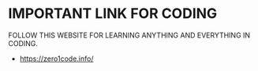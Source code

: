 # IMPORTANT LINK FOR CODING

FOLLOW THIS WEBSITE FOR LEARNING ANYTHING AND EVERYTHING IN CODING.

- https://zero1code.info/

